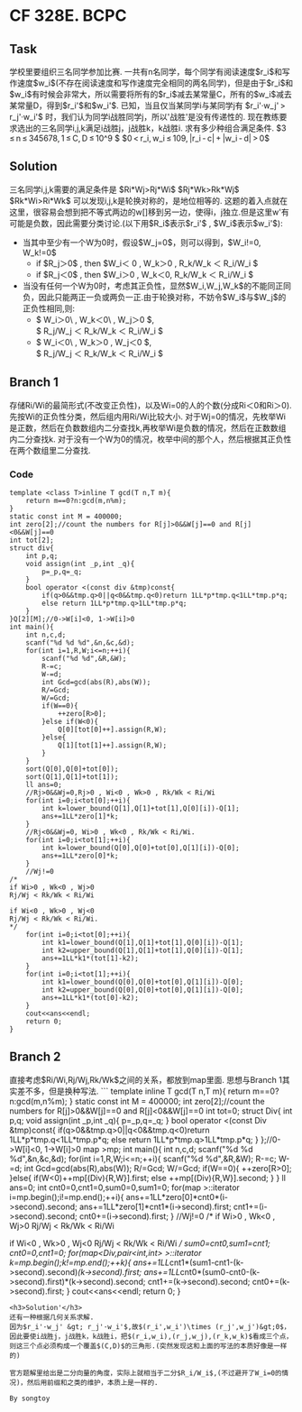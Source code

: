 # CF 328E. BCPC
<h2>Task</h2>
学校里要组织三名同学参加比赛. 一共有n名同学，每个同学有阅读速度$r_i$和写作速度$w_i$(不存在阅读速度和写作速度完全相同的两名同学)，但是由于$r_i$和$w_i$有时候会非常大，所以需要将所有的$r_i$减去某常量C，所有的$w_i$减去某常量D，得到$r_i'$和$w_i'$.  
已知，当且仅当某同学i与某同学j有 $r_i'·w_j' > r_j'·w_i'$ 时，我们认为同学i战胜同学j，所以'战胜'是没有传递性的.   
现在教练要求选出的三名同学i,j,k满足i战胜j，j战胜k，k战胜i. 求有多少种组合满足条件.  
$3 ≤ n ≤ 345678, 1 ≤ C, D ≤ 10^9 $  
$0 < r_i, w_i ≤ 109, |r_i - c| + |w_i - d| > 0$
<h2>Solution</h2>
三名同学i,j,k需要的满足条件是  
$Ri*Wj>Rj*Wi$  
$Rj*Wk>Rk*Wj$  
$Rk*Wi>Ri*Wk$  
可以发现i,j,k是轮换对称的，是地位相等的. 这题的着入点就在这里，很容易会想到把不等式两边的w[]移到另一边，使得i，j独立.但是这里w'有可能是负数，因此需要分类讨论.(以下用$R_i$表示$r_i'$ , $W_i$表示$w_i'$):
<ul>
	<li>当其中至少有一个W为0时，假设$W_j=0$，则可以得到，$W_i!=0, W_k!=0$
        <ul>
        	<li>if $R_j＞0$ , then $W_i＜ 0 , W_k＞0 , R_k/W_k ＜ R_i/W_i $ </li>
            <li>if $R_j＜0$ , then $W_i＞0 , W_k＜0, R_k/W_k ＜ R_i/W_i $ </li>
        </ul>
    </li>
   	<li>当没有任何一个W为0时，考虑其正负性，显然$W_i,W_j,W_k$的不能同正同负，因此只能两正一负或两负一正.由于轮换对称，不妨令$W_i$与$W_j$的正负性相同,则:
        <ul><li>$ W_i＞0\ , W_k＜0\ , W_j＞0 $,<br>
        	$ R_j/W_j ＜ R_k/W_k ＜ R_i/W_i $ </li>
            <li>$ W_i＜0\ , W_k＞0 , W_j＜0 $,<br>
            $ R_j/W_j ＜ R_k/W_k ＜ R_i/W_i $ </li>
        </ul>
    </li>
</ul>
<h2>Branch 1</h2>
存储Ri/Wi的最简形式(不改变正负性)，以及Wi=0的人的个数(分成Ri＜0和Ri＞0).  
先按Wi的正负性分类，然后组内用Ri/Wi比较大小.  
对于Wj=0的情况，先枚举Wi是正数，然后在负数数组内二分查找k,再枚举Wi是负数的情况，然后在正数数组内二分查找k.  
对于没有一个W为0的情况，枚举中间的那个人，然后根据其正负性在两个数组里二分查找.
<h3>Code</h3>

```
template <class T>inline T gcd(T n,T m){
	return m==0?n:gcd(m,n%m);
}
static const int M = 400000;
int zero[2];//count the numbers for R[j]>0&&W[j]==0 and R[j]<0&&W[j]==0
int tot[2];
struct div{
	int p,q;
	void assign(int _p,int _q){
		p=_p,q=_q;
	}
	bool operator <(const div &tmp)const{
		if(q>0&&tmp.q>0||q<0&&tmp.q<0)return 1LL*p*tmp.q<1LL*tmp.p*q;
		else return 1LL*p*tmp.q>1LL*tmp.p*q;
	}
}Q[2][M];//0->W[i]<0, 1->W[i]>0
int main(){
	int n,c,d;
	scanf("%d %d %d",&n,&c,&d);
	for(int i=1,R,W;i<=n;++i){
		scanf("%d %d",&R,&W);
		R-=c;
		W-=d;
		int Gcd=gcd(abs(R),abs(W));
		R/=Gcd;
		W/=Gcd;
		if(W==0){
			++zero[R>0];
		}else if(W<0){
			Q[0][tot[0]++].assign(R,W);
		}else{
			Q[1][tot[1]++].assign(R,W);
		}
	}
	sort(Q[0],Q[0]+tot[0]);
	sort(Q[1],Q[1]+tot[1]);
	ll ans=0;
	//Rj>0&&Wj=0,Rj>0 , Wi<0 , Wk>0 , Rk/Wk < Ri/Wi
	for(int i=0;i<tot[0];++i){
		int k=lower_bound(Q[1],Q[1]+tot[1],Q[0][i])-Q[1];
		ans+=1LL*zero[1]*k;
	}
	//Rj<0&&Wj=0, Wi>0 , Wk<0 , Rk/Wk < Ri/Wi.
	for(int i=0;i<tot[1];++i){
		int k=lower_bound(Q[0],Q[0]+tot[0],Q[1][i])-Q[0];
		ans+=1LL*zero[0]*k;
	}
	//Wj!=0
/*
if Wi>0 , Wk<0 , Wj>0
Rj/Wj < Rk/Wk < Ri/Wi

if Wi<0 , Wk>0 , Wj<0
Rj/Wj < Rk/Wk < Ri/Wi.
*/
	for(int i=0;i<tot[0];++i){
		int k1=lower_bound(Q[1],Q[1]+tot[1],Q[0][i])-Q[1];
		int k2=upper_bound(Q[1],Q[1]+tot[1],Q[0][i])-Q[1];
		ans+=1LL*k1*(tot[1]-k2);
	}
	for(int i=0;i<tot[1];++i){
		int k1=lower_bound(Q[0],Q[0]+tot[0],Q[1][i])-Q[0];
		int k2=upper_bound(Q[0],Q[0]+tot[0],Q[1][i])-Q[0];
		ans+=1LL*k1*(tot[0]-k2);
	}
	cout<<ans<<endl;
	return 0;
}
```

<h2>Branch 2</h2>
直接考虑$Ri/Wi,Rj/Wj,Rk/Wk$之间的关系，都放到map里面.
思想与Branch 1其实差不多，但是换种写法.
```
template <class T>inline T gcd(T n,T m){
	return m==0?n:gcd(m,n%m);
}
static const int M = 400000;
int zero[2];//count the numbers for R[j]>0&&W[j]==0 and R[j]<0&&W[j]==0
int tot=0;
struct Div{
	int p,q;
	void assign(int _p,int _q){
		p=_p,q=_q;
	}
	bool operator <(const Div &tmp)const{
		if(q>0&&tmp.q>0||q<0&&tmp.q<0)return 1LL*p*tmp.q<1LL*tmp.p*q;
		else return 1LL*p*tmp.q>1LL*tmp.p*q;
	}
};//0->W[i]<0, 1->W[i]>0
map<Div,pair<int,int> >mp;
int main(){
	int n,c,d;
	scanf("%d %d %d",&n,&c,&d);
	for(int i=1,R,W;i<=n;++i){
		scanf("%d %d",&R,&W);
		R-=c;
		W-=d;
		int Gcd=gcd(abs(R),abs(W));
		R/=Gcd;
		W/=Gcd;
		if(W==0){
			++zero[R>0];
		}else{
			if(W<0)++mp[(Div){R,W}].first;
			else ++mp[(Div){R,W}].second;
		}
	}
	ll ans=0;
	int cnt0=0,cnt1=0,sum0=0,sum1=0;
	for(map<Div,pair<int,int> >::iterator i=mp.begin();i!=mp.end();++i){
		ans+=1LL*zero[0]*cnt0*(i->second).second;
		ans+=1LL*zero[1]*cnt1*(i->second).first;
		cnt1+=(i->second).second;
		cnt0+=(i->second).first;
	}
	//Wj!=0
/*
if Wi>0 , Wk<0 , Wj>0
Rj/Wj < Rk/Wk < Ri/Wi

if Wi<0 , Wk>0 , Wj<0
Rj/Wj < Rk/Wk < Ri/Wi
*/
	sum0=cnt0,sum1=cnt1;
	cnt0=0,cnt1=0;
	for(map<Div,pair<int,int> >::iterator k=mp.begin();k!=mp.end();++k){
		ans+=1LL*cnt1*(sum1-cnt1-(k->second).second)*(k->second).first;
		ans+=1LL*cnt0*(sum0-cnt0-(k->second).first)*(k->second).second;
		cnt1+=(k->second).second;
		cnt0+=(k->second).first;
	}
	cout<<ans<<endl;
	return 0;
}
```
<h3>Solution'</h3>
还有一种根据几何关系求解.
因为$r_i'·w_j' &gt; r_j'·w_i'$,故$(r_i',w_i')\times (r_j',w_j')&gt;0$，因此要使i战胜j，j战胜k，k战胜i，把$(r_i,w_i),(r_j,w_j),(r_k,w_k)$看成三个点，则这三个点必须构成一个覆盖$(C,D)$的三角形.(突然发现这和上面的写法的本质好像是一样的)

官方题解里给出是二分向量的角度，实际上就相当于二分$R_i/W_i$,(不过避开了W_i=0的情况)，然后用前缀和之类的维护，本质上是一样的.

By songtoy
